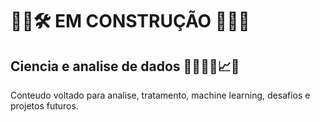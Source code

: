 # 👷🏾🛠️ EM CONSTRUÇÃO 🧰👷🏾
## Ciencia e analise de dados 🐍👨🏽‍💻📈🤖

 Conteudo voltado para analise, tratamento, machine learning, desafios e projetos futuros.
 
